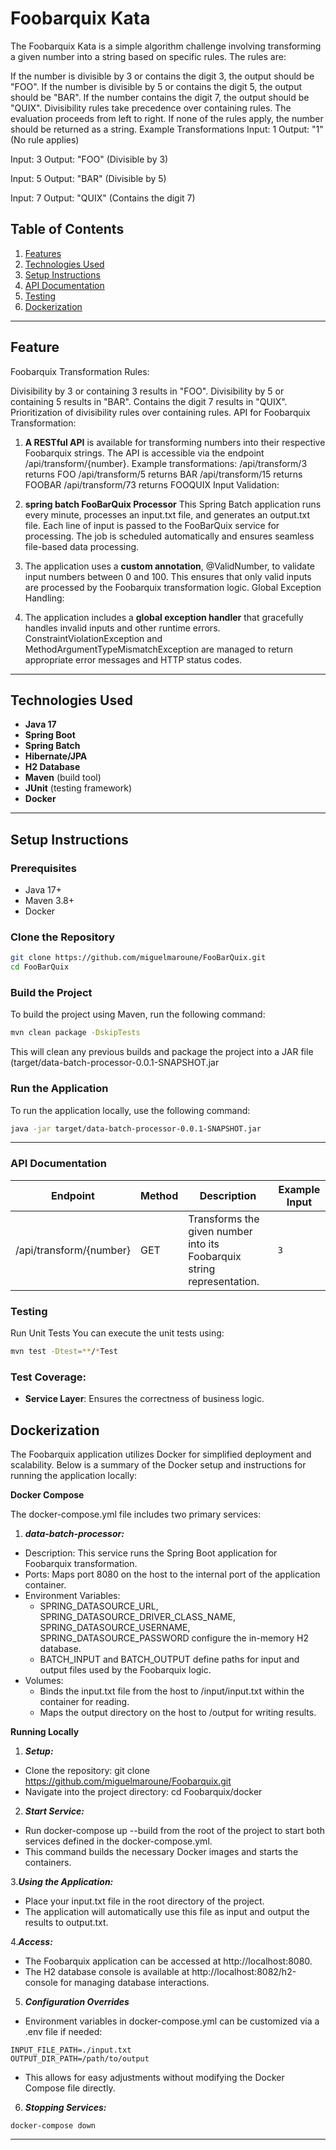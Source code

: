 
# Foobarquix Kata

The Foobarquix Kata is a simple algorithm challenge involving transforming a given number into a string based on specific rules. The rules are:

If the number is divisible by 3 or contains the digit 3, the output should be "FOO".
If the number is divisible by 5 or contains the digit 5, the output should be "BAR".
If the number contains the digit 7, the output should be "QUIX".
Divisibility rules take precedence over containing rules.
The evaluation proceeds from left to right.
If none of the rules apply, the number should be returned as a string.
Example Transformations
Input: 1
Output: "1"
(No rule applies)

Input: 3
Output: "FOO"
(Divisible by 3)

Input: 5
Output: "BAR"
(Divisible by 5)

Input: 7
Output: "QUIX"
(Contains the digit 7)

## Table of Contents

1. [Features](#features)
3. [Technologies Used](#technologies-used)
4. [Setup Instructions](#setup-instructions)
5. [API Documentation](#api-documentation)
6. [Testing](#testing)
7. [Dockerization](#dockerization)

---
## Feature
Foobarquix Transformation Rules:

Divisibility by 3 or containing 3 results in "FOO".
Divisibility by 5 or containing 5 results in "BAR".
Contains the digit 7 results in "QUIX".
Prioritization of divisibility rules over containing rules.
API for Foobarquix Transformation:

 1. **A RESTful API** is available for transforming numbers into their respective Foobarquix strings.
The API is accessible via the endpoint /api/transform/{number}.
Example transformations:
/api/transform/3 returns FOO
/api/transform/5 returns BAR
/api/transform/15 returns FOOBAR
/api/transform/73 returns FOOQUIX
Input Validation:

 2. **spring batch FooBarQuix Processor** This Spring Batch application runs every minute, processes an input.txt file, and generates an output.txt file. Each line of input is passed to the FooBarQuix service for processing. The job is scheduled automatically and ensures seamless file-based data processing.
    
 3. The application uses a **custom annotation**, @ValidNumber, to validate input numbers between 0 and 100.
This ensures that only valid inputs are processed by the Foobarquix transformation logic.
Global Exception Handling:

4. The application includes a **global exception handler** that gracefully handles invalid inputs and other runtime errors.
ConstraintViolationException and MethodArgumentTypeMismatchException are managed to return appropriate error messages and HTTP status codes.

---

## Technologies Used

- **Java 17**
- **Spring Boot**
- **Spring Batch**
- **Hibernate/JPA**
- **H2 Database**
- **Maven** (build tool)
- **JUnit** (testing framework)
- **Docker**

---
## Setup Instructions

### Prerequisites
- Java 17+
- Maven 3.8+
- Docker

### Clone the Repository
```bash
git clone https://github.com/miguelmaroune/FooBarQuix.git
cd FooBarQuix
```
### Build the Project
To build the project using Maven, run the following command:
```bash
mvn clean package -DskipTests
```
This will clean any previous builds and package the project into a JAR file (target/data-batch-processor-0.0.1-SNAPSHOT.jar
### Run the Application
To run the application locally, use the following command:

```bash
java -jar target/data-batch-processor-0.0.1-SNAPSHOT.jar
```

---
### API Documentation
| Endpoint                                              | Method | Description                                      | Example Input                                   |
|-------------------------------------------------------|--------|-------------------------------------------------|--------------------------------------------------|
| /api/transform/{number}	| GET   | Transforms the given number into its Foobarquix string representation.| `3` |

### Testing
Run Unit Tests
You can execute the unit tests using:
```bash
mvn test -Dtest=**/*Test
```
### Test Coverage:
- **Service Layer**: Ensures the correctness of business logic.

## Dockerization

The Foobarquix application utilizes Docker for simplified deployment and scalability. Below is a summary of the Docker setup and instructions for running the application locally:

**Docker Compose**

The docker-compose.yml file includes two primary services:

1. ***data-batch-processor:***
  - Description: This service runs the Spring Boot application for Foobarquix transformation.
  - Ports: Maps port 8080 on the host to the internal port of the application container.
  - Environment Variables:
       - SPRING_DATASOURCE_URL, SPRING_DATASOURCE_DRIVER_CLASS_NAME, SPRING_DATASOURCE_USERNAME, SPRING_DATASOURCE_PASSWORD configure the in-memory H2 database.
       - BATCH_INPUT and BATCH_OUTPUT define paths for input and output files used by the Foobarquix logic.
  - Volumes: 
       -  Binds the input.txt file from the host to /input/input.txt within the container for reading.
       -  Maps the output directory on the host to /output for writing results.

**Running Locally**

1. ***Setup:***
 - Clone the repository: git clone https://github.com/miguelmaroune/Foobarquix.git
 - Navigate into the project directory: cd Foobarquix/docker 

2. ***Start Service:***
 - Run docker-compose up --build from the root of the project to start both services defined in the docker-compose.yml.
 - This command builds the necessary Docker images and starts the containers.

3.***Using the Application:***
 - Place your input.txt file in the root directory of the project.
 - The application will automatically use this file as input and output the results to output.txt.

4.***Access:*** 
- The Foobarquix application can be accessed at http://localhost:8080.
- The H2 database console is available at http://localhost:8082/h2-console for managing database interactions.

5. ***Configuration Overrides***
 - Environment variables in docker-compose.yml can be customized via a .env file if needed:
 ``` 
INPUT_FILE_PATH=./input.txt
OUTPUT_DIR_PATH=/path/to/output

 ```
 - This allows for easy adjustments without modifying the Docker Compose file directly.

6. ***Stopping Services:***

```
docker-compose down
```
---

